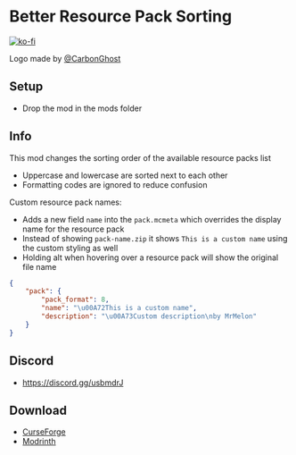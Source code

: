 # Better Resource Pack Sorting

[![ko-fi](https://ko-fi.com/img/githubbutton_sm.svg)](https://ko-fi.com/W7W1607S8)

Logo made by [@CarbonGhost](https://github.com/CarbonGhost)

## Setup

- Drop the mod in the mods folder

## Info

This mod changes the sorting order of the available resource packs list

- Uppercase and lowercase are sorted next to each other
- Formatting codes are ignored to reduce confusion

Custom resource pack names:

- Adds a new field `name` into the `pack.mcmeta` which overrides the display name for the resource pack
- Instead of showing `pack-name.zip` it shows `This is a custom name` using the custom styling as well
- Holding alt when hovering over a resource pack will show the original file name

```json
{
    "pack": {
        "pack_format": 8,
        "name": "\u00A72This is a custom name",
        "description": "\u00A73Custom description\nby MrMelon"
    }
}
```

## Discord

- https://discord.gg/usbmdrJ

## Download

- [CurseForge](https://www.curseforge.com/minecraft/mc-mods/better-resource-pack-sorting)
- [Modrinth](https://modrinth.com/mod/better-resource-pack-sorting)
